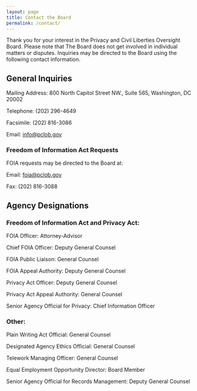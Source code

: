 ```yaml
---
layout: page
title: Contact the Board
permalink: /contact/
---
```


Thank you for your interest in the Privacy and Civil Liberties Oversight Board. Please note that The Board does not get involved in individual matters or disputes. Inquiries may be directed to the Board using the following contact information.

## General Inquiries
Mailing Address:
800 North Capitol Street NW., Suite 565,
Washington, DC 20002

Telephone:
(202) 296-4649

Facsimile:
(202) 816-3086

Email:
info@pclob.gov

### Freedom of Information Act Requests
FOIA requests may be directed to the Board at:

Email: foia@pclob.gov

Fax: (202) 816-3088

## Agency Designations
### Freedom of Information Act and Privacy Act:
FOIA Officer: Attorney-Advisor

Chief FOIA Officer: Deputy General Counsel

FOIA Public Liaison: General Counsel

FOIA Appeal Authority: Deputy General Counsel

Privacy Act Officer: Deputy General Counsel

Privacy Act Appeal Authority: General Counsel

Senior Agency Official for Privacy: Chief Information Officer


### Other:
Plain Writing Act Official: General Counsel

Designated Agency Ethics Official: General Counsel

Telework Managing Officer: General Counsel

Equal Employment Opportunity Director: Board Member

Senior Agency Official for Records Management: Deputy General Counsel
